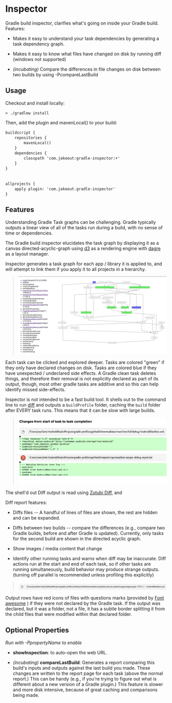 # Inspector

Gradle build inspector, clarifies what's going on inside your Gradle build. Features:

 - Makes it easy to understand your task dependencies by generating a task dependency graph.

 - Makes it easy to know what files have changed on disk by running diff (windows not supported)

 - *(incubating)* Compare the differences in file changes on disk between two builds by using -PcompareLastBuild

## Usage

Checkout and install locally:

    > ./gradlew install

Then, add the plugin and mavenLocal() to your build:

    buildscript {
        repositories {
            mavenLocal()
        }
        dependencies {
            classpath 'com.jakeout:gradle-inspector:+'
        }
    }


    allprojects {
        apply plugin: 'com.jakeout.gradle-inspector'
    }

## Features

Understanding Gradle Task graphs can be challenging. Gradle typically outputs a linear view of all of the tasks run during a build, with no sense of time or dependencies.

The Gradle build inspector elucidates the task graph by displaying it as a canvas directed-acyclic-graph using [d3](http://d3js.org/) as a rendering engine with [dagre](https://github.com/cpettitt/dagre-d3) as a layout manager.

Inspector generates a task graph for each app / library it is applied to, and will attempt to link them if you apply it to all projects in a hierarchy.

> ![Dependency Graph](docs/dependency-graph.png)

Each task can be clicked and explored deeper. Tasks are colored "green" if they only have declared changes on disk. Tasks are colored blue if they have unexpected / undeclared side effects. A Gradle clean task deletes things, and therefore their removal is not explicitly declared as part of its output, though, most other gradle tasks are additive and so this can help identify missed side-effects.

Inspector is not intended to be a fast build tool. It shells out to the command line to run [diff](http://unixhelp.ed.ac.uk/CGI/man-cgi?diff) and outputs a `buildProfile` folder, caching the `build` folder after EVERY task runs. This means that it can be slow with large builds.

> ![Diff Report](docs/diff-report.png)

The shell'd out Diff output is read using [Zutubi Diff](https://github.com/Zutubi/com.zutubi.diff), and 

Diff report features:

 - Diffs files -- A handful of lines of files are shown, the rest are hidden and can be expanded.

 - Diffs between two builds -- compare the differences (e.g., compare two Gradle builds, before and after Gradle is updated). Currently, only tasks for the second build are shown in the directed acyclic graph.

 - Show images / media content that change

 - Identify other running tasks and warns when diff may be inaccurate. Diff actions run at the start and end of each task, so if other tasks are running simultaneously, build behavior may produce strange outputs. (turning off parallel is recommended unless profiling this explicitly)

> ![Output Row](docs/output-row.png)

Output rows have red icons of files with questions marks (provided by [Font awesome](https://github.com/FortAwesome/Font-Awesome) ) if they were not declared by the Gradle task. If the output was declared, but it was a folder, not a file, it has a subtle border splitting it from the child files that were modified within that declared folder.

## Optional Properties

*Run with -PpropertyName to enable*

 - __showInspection__: to auto-open the web URL.

- *(incubating)* __compareLastBuild__: Generates a report comparing this build's inputs and outputs against the last
build you made. These changes are written to the report page for each task (above the normal report.) This can be handy (e.g., if you're trying to figure out what is different about a new version of a Gradle plugin.) This feature is slower and more disk intensive, because of great caching and comparisons being made.